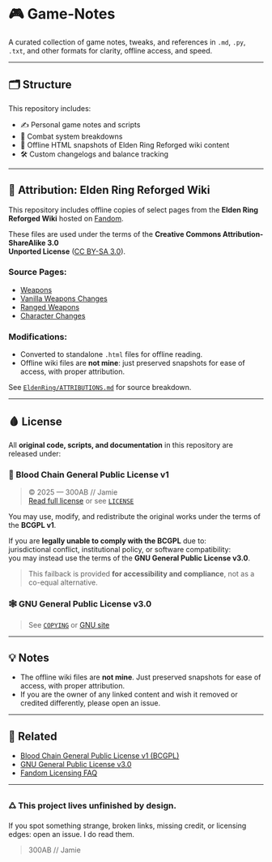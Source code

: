 # 🎮 Game-Notes

A curated collection of game notes, tweaks, and references in `.md`, `.py`, `.txt`, and other formats for clarity, offline access, and speed.  

---

## 🗂 Structure

This repository includes:

* ✍️ Personal game notes and scripts
* 🧠 Combat system breakdowns
* 📜 Offline HTML snapshots of Elden Ring Reforged wiki content
* 🛠 Custom changelogs and balance tracking

---

## 🧾 Attribution: Elden Ring Reforged Wiki

This repository includes offline copies of select pages from the **Elden Ring Reforged Wiki**  hosted on [Fandom](https://eldenring.fandom.com/wiki/Elden_Ring_Reforged_Wiki).

These files are used under the terms of the **Creative Commons Attribution-ShareAlike 3.0  
  Unported License** ([CC BY-SA 3.0](https://creativecommons.org/licenses/by-sa/3.0/)).

### Source Pages:

* [Weapons](https://eldenring.fandom.com/wiki/Weapons)
* [Vanilla Weapons Changes](https://eldenring.fandom.com/wiki/Vanilla_Weapons_Changes)
* [Ranged Weapons](https://eldenring.fandom.com/wiki/Ranged_Weapons)
* [Character Changes](https://eldenring.fandom.com/wiki/Character_Changes)

### Modifications:

* Converted to standalone `.html` files for offline reading.
* Offline wiki files are **not mine**: just preserved snapshots for ease of access, with proper attribution.

See [`EldenRing/ATTRIBUTIONS.md`](./EldenRing/ATTRIBUTIONS.md) for source breakdown.

---

## 🩸 License

All **original code, scripts, and documentation** in this repository are released under:

### 🔻 Blood Chain General Public License v1

> © 2025 — 300AB // Jamie  
> [Read full license](https://300ab.github.io/downloads/BloodChain.v1.txt) or see [`LICENSE`](./LICENSE)

You may use, modify, and redistribute the original works under the terms of the **BCGPL v1**.  

If you are **legally unable to comply with the BCGPL** due to:  
jurisdictional conflict, institutional policy, or software compatibility:  
you may instead use the terms of the **GNU General Public License v3.0**.  

> This failback is provided **for accessibility and compliance**, not as a co-equal alternative.

### 🕸 GNU General Public License v3.0

> See [`COPYING`](./COPYING) or [GNU site](https://www.gnu.org/licenses/gpl-3.0.en.html)

---

## 💡 Notes

* The offline wiki files are **not mine**. Just preserved snapshots for ease of access, with proper attribution.
* If you are the owner of any linked content and wish it removed or credited differently, please open an issue.

---

## 🔗 Related

* [Blood Chain General Public License v1 (BCGPL)](https://300ab.github.io/downloads/BloodChain.v1.txt)
* [GNU General Public License v3.0](https://www.gnu.org/licenses/gpl-3.0.en.html)
* [Fandom Licensing FAQ](https://community.fandom.com/wiki/Help:Licensing)

---

### 🜛 This project lives unfinished by design.

If you spot something strange, broken links, missing credit, or licensing edges:
open an issue. I do read them.

>300AB // Jamie
